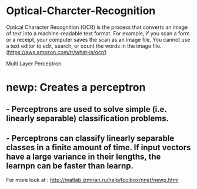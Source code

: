 # Optical-Charcter-Recognition
Optical Character Recognition (OCR) is the process that converts an image of text into a machine-readable text format. For example, if you scan a form or a receipt, your computer saves the scan as an image file. You cannot use a text editor to edit, search, or count the words in the image file. (https://aws.amazon.com/tr/what-is/ocr/)

Multi Layer Perceptron

# newp: Creates a perceptron
## - Perceptrons are used to solve simple (i.e. linearly separable) classification problems.
## - Perceptrons can classify linearly separable classes in a finite amount of time. If input vectors have a large variance in their lengths, the learnpn can be faster than learnp.

For more look at : http://matlab.izmiran.ru/help/toolbox/nnet/newp.html
